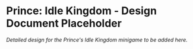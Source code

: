 # Prince: Idle Kingdom - Design Document Placeholder

*Detailed design for the Prince's Idle Kingdom minigame to be added here.*

